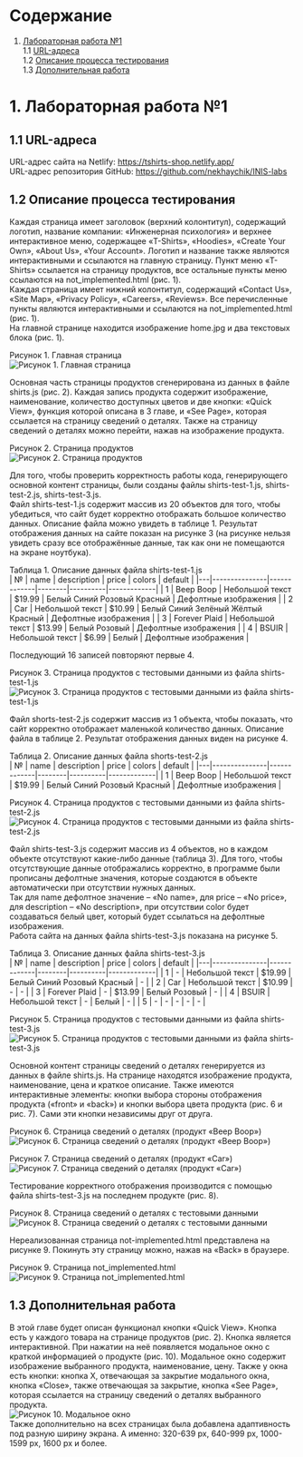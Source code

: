 # Содержание  
1. [Лабораторная работа №1](#1-Лабораторная-работа-№1)  
1.1 [URL-адреса](#11-URL-адреса)  
1.2 [Описание процесса тестирования](#12-Описание-процесса-тестирования)  
1.3 [Дополнительная работа](#13-Дополнительная-работа)  

# 1. Лабораторная работа №1  
  
## 1.1 URL-адреса  
  
URL-адрес сайта на Netlify: https://tshirts-shop.netlify.app/  
URL-адрес репозитория GitHub: https://github.com/nekhaychik/INIS-labs  
  
## 1.2 Описание процесса тестирования  
  
Каждая страница имеет заголовок (верхний колонтитул), содержащий логотип, название компании: «Инженерная психология» и верхнее интерактивное меню, содержащее «T-Shirts», «Hoodies», «Create Your Own», «About Us», «Your Account». Логотип и название также являются интерактивными и ссылаются на главную страницу. Пункт меню «T-Shirts» ссылается на страницу продуктов, все остальные пункты меню ссылаются на not_implemented.html (рис. 1).  
Каждая страница имеет нижний колонтитул, содержащий «Contact Us», «Site Map», «Privacy Policy», «Careers», «Reviews». Все перечисленные пункты являются интерактивными и ссылаются на not_implemented.html (рис. 1).  
На главной странице находится изображение home.jpg и два текстовых блока (рис. 1).  
  
Рисунок 1. Главная страница  
![Рисунок 1. Главная страница](https://i.imgur.com/ZH6fEJQ.jpg)  


Основная часть страницы продуктов сгенерирована из данных в файле shirts.js (рис. 2). Каждая запись продукта содержит изображение, наименование, количество доступных цветов и две кнопки: «Quick View», функция которой описана в 3 главе, и «See Page», которая ссылается на страницу сведений о деталях. Также на страницу сведений о деталях можно перейти, нажав на изображение продукта.  
  
Рисунок 2. Страница продуктов  
![Рисунок 2. Страница продуктов](https://i.imgur.com/xN1UPTQ.jpg)  
  
Для того, чтобы проверить корректность работы кода, генерирующего основной контент страницы, были созданы файлы shirts-test-1.js, shirts-test-2.js, shirts-test-3.js.  
Файл shirts-test-1.js содержит массив из 20 объектов для того, чтобы убедиться, что сайт будет корректно отображать большое количество данных. Описание файла можно увидеть в таблице 1. Результат отображения данных на сайте показан на рисунке 3 (на рисунке нельзя увидеть сразу все отображённые данные, так как они не помещаются на экране ноутбука).  
  
Таблица 1. Описание данных файла shirts-test-1.js  
| № | name | description | price | colors | default |
|---|---------------|-------------|--------|----------|-------------|
| 1 | Beep Boop | Небольшой текст | $19.99 | Белый Синий Розовый Красный | Дефолтные изображения |
| 2 | Car | Небольшой текст | $10.99 | Белый Синий Зелёный Жёлтый Красный | Дефолтные изображения |
| 3 | Forever Plaid | Небольшой текст | $13.99 | Белый Розовый | Дефолтные изображения |
| 4 | BSUIR | Небольшой текст | $6.99 | Белый | Дефолтные изображения |  
  
Последующий 16 записей повторяют первые 4.  
  
Рисунок 3. Страница продуктов с тестовыми данными из файла shirts-test-1.js  
![Рисунок 3. Страница продуктов с тестовыми данными из файла shirts-test-1.js](https://i.imgur.com/xMDS3TZ.jpg)  
  
Файл shorts-test-2.js содержит массив из 1 объекта, чтобы показать, что сайт корректно отображает маленькой количество данных. Описание файла в таблице 2. Результат отображения данных виден на рисунке 4.  
  
Таблица 2. Описание данных файла shorts-test-2.js  
| № | name | description | price | colors | default |
|---|---------------|-------------|--------|----------|-------------|
| 1 | Beep Boop | Небольшой текст | $19.99 | Белый Синий Розовый Красный | Дефолтные изображения |  
  
Рисунок 4. Страница продуктов с тестовыми данными из файла shirts-test-2.js  
![Рисунок 4. Страница продуктов с тестовыми данными из файла shirts-test-2.js](https://i.imgur.com/uqBf5RO.jpg)  
  
Файл shirts-test-3.js содержит массив из 4 объектов, но в каждом объекте отсутствуют какие-либо данные (таблица 3). Для того, чтобы отсутствующие данные отображались корректно, в программе были прописаны дефолтные значения, которые создаются в объекте автоматически при отсутствии нужных данных.  
Так для name дефолтное значение – «No name», для price – «No price», для description – «No description», при отсутствии color будет создаваться белый цвет, который будет ссылаться на дефолтные изображения.  
Работа сайта на данных файла shirts-test-3.js показана на рисунке 5.  
  
Таблица 3. Описание данных файла shirts-test-3.js  
| № | name | description | price | colors | default |
|---|---------------|-------------|--------|----------|-------------|
| 1 | - | Небольшой текст | $19.99 | Белый Синий Розовый Красный | - |
| 2 | Car | Небольшой текст | $10.99 | - | - |
| 3 | Forever Plaid | - | $13.99 | Белый Розовый | - |
| 4 | BSUIR | Небольшой текст | - | Белый | - |
| 5 | - | - | - | - | - |  
  
Рисунок 5. Страница продуктов с тестовыми данными из файла shirts-test-3.js  
![Рисунок 5. Страница продуктов с тестовыми данными из файла shirts-test-3.js](https://i.imgur.com/F1bt1UZ.jpg)  
  
Основной контент страницы сведений о деталях генерируется из данных в файле shirts.js. На странице находятся изображение продукта, наименование, цена и краткое описание. Также имеются интерактивные элементы: кнопки выбора стороны отображения продукта («front» и «back») и кнопки выбора цвета продукта (рис. 6 и рис. 7). Сами эти кнопки независимы друг от друга.  
  
Рисунок 6. Страница сведений о деталях (продукт «Beep Boop»)  
![Рисунок 6. Страница сведений о деталях (продукт «Beep Boop»)](https://i.imgur.com/ytHVrU0.jpg)  
  
Рисунок 7. Страница сведений о деталях (продукт «Car»)  
![Рисунок 7. Страница сведений о деталях (продукт «Car»)](https://i.imgur.com/KmGFZ8m.jpg)  
  
Тестирование корректного отображения производится с помощью файла shirts-test-3.js на последнем продукте (рис. 8).  
  
Рисунок 8. Страница сведений о деталях с тестовыми данными  
![Рисунок 8. Страница сведений о деталях с тестовыми данными](https://i.imgur.com/7fiVAQk.jpg)  
  
Нереализованная страница not-implemented.html представлена на рисунке 9. Покинуть эту страницу можно, нажав на «Back» в браузере.  
  
Рисунок 9. Страница not_implemented.html  
![Рисунок 9. Страница not_implemented.html](https://i.imgur.com/9fVlTet.jpg)  
  
## 1.3 Дополнительная работа  
  
В этой главе будет описан функционал кнопки «Quick View». Кнопка есть у каждого товара на странице продуктов (рис. 2). Кнопка является интерактивной. При нажатии на неё появляется модальное окно с краткой информацией о продукте (рис. 10). Модальное окно содержит изображение выбранного продукта, наименование, цену. Также у окна есть кнопки: кнопка X, отвечающая за закрытие модального окна, кнопка «Close», также отвечающая за закрытие, кнопка «See Page», которая ссылается на страницу сведений о деталях выбранного продукта.  
![Рисунок 10. Модальное окно](https://i.imgur.com/daAIh0p.jpg)  
Также дополнительно на всех страницах была добавлена адаптивность под разную ширину экрана. А именно: 320-639 px, 640-999 px, 1000-1599 px, 1600 px и более.  
